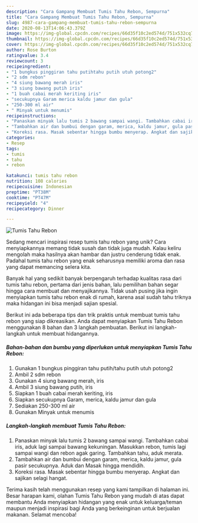 ```yaml
---
description: "Cara Gampang Membuat Tumis Tahu Rebon, Sempurna"
title: "Cara Gampang Membuat Tumis Tahu Rebon, Sempurna"
slug: 4987-cara-gampang-membuat-tumis-tahu-rebon-sempurna
date: 2020-08-13T14:06:43.379Z
image: https://img-global.cpcdn.com/recipes/66d35f10c2ed574d/751x532cq70/tumis-tahu-rebon-foto-resep-utama.jpg
thumbnail: https://img-global.cpcdn.com/recipes/66d35f10c2ed574d/751x532cq70/tumis-tahu-rebon-foto-resep-utama.jpg
cover: https://img-global.cpcdn.com/recipes/66d35f10c2ed574d/751x532cq70/tumis-tahu-rebon-foto-resep-utama.jpg
author: Rose Burton
ratingvalue: 3.4
reviewcount: 3
recipeingredient:
- "1 bungkus pinggiran tahu putihtahu putih utuh potong2"
- "2 sdm rebon"
- "4 siung bawang merah iris"
- "3 siung bawang putih iris"
- "1 buah cabai merah keriting iris"
- "secukupnya Garam merica kaldu jamur dan gula"
- "250-300 ml air"
- " Minyak untuk menumis"
recipeinstructions:
- "Panaskan minyak lalu tumis 2 bawang sampai wangi. Tambahkan cabai iris, aduk lagi sampai bawang kekuningan. Masukkan rebon, tumis lagi sampai wangi dan rebon agak garing. Tambahkan tahu, aduk merata."
- "Tambahkan air dan bumbui dengan garam, merica, kaldu jamur, gula pasir secukupnya. Aduk dan Masak hingga mendidih."
- "Koreksi rasa. Masak sebentar hingga bumbu menyerap. Angkat dan sajikan selagi hangat."
categories:
- Resep
tags:
- tumis
- tahu
- rebon

katakunci: tumis tahu rebon 
nutrition: 108 calories
recipecuisine: Indonesian
preptime: "PT38M"
cooktime: "PT47M"
recipeyield: "4"
recipecategory: Dinner

---
```



![Tumis Tahu Rebon](https://img-global.cpcdn.com/recipes/66d35f10c2ed574d/751x532cq70/tumis-tahu-rebon-foto-resep-utama.jpg)

Sedang mencari inspirasi resep tumis tahu rebon yang unik? Cara menyiapkannya memang tidak susah dan tidak juga mudah. Kalau keliru mengolah maka hasilnya akan hambar dan justru cenderung tidak enak. Padahal tumis tahu rebon yang enak seharusnya memiliki aroma dan rasa yang dapat memancing selera kita.



Banyak hal yang sedikit banyak berpengaruh terhadap kualitas rasa dari tumis tahu rebon, pertama dari jenis bahan, lalu pemilihan bahan segar hingga cara membuat dan menyajikannya. Tidak usah pusing jika ingin menyiapkan tumis tahu rebon enak di rumah, karena asal sudah tahu triknya maka hidangan ini bisa menjadi sajian spesial.


Berikut ini ada beberapa tips dan trik praktis untuk membuat tumis tahu rebon yang siap dikreasikan. Anda dapat menyiapkan Tumis Tahu Rebon menggunakan 8 bahan dan 3 langkah pembuatan. Berikut ini langkah-langkah untuk membuat hidangannya.

<!--inarticleads1-->

##### Bahan-bahan dan bumbu yang diperlukan untuk menyiapkan Tumis Tahu Rebon:

1. Gunakan 1 bungkus pinggiran tahu putih/tahu putih utuh potong2
1. Ambil 2 sdm rebon
1. Gunakan 4 siung bawang merah, iris
1. Ambil 3 siung bawang putih, iris
1. Siapkan 1 buah cabai merah keriting, iris
1. Siapkan secukupnya Garam, merica, kaldu jamur dan gula
1. Sediakan 250-300 ml air
1. Gunakan  Minyak untuk menumis




<!--inarticleads2-->

##### Langkah-langkah membuat Tumis Tahu Rebon:

1. Panaskan minyak lalu tumis 2 bawang sampai wangi. Tambahkan cabai iris, aduk lagi sampai bawang kekuningan. Masukkan rebon, tumis lagi sampai wangi dan rebon agak garing. Tambahkan tahu, aduk merata.
1. Tambahkan air dan bumbui dengan garam, merica, kaldu jamur, gula pasir secukupnya. Aduk dan Masak hingga mendidih.
1. Koreksi rasa. Masak sebentar hingga bumbu menyerap. Angkat dan sajikan selagi hangat.




Terima kasih telah menggunakan resep yang kami tampilkan di halaman ini. Besar harapan kami, olahan Tumis Tahu Rebon yang mudah di atas dapat membantu Anda menyiapkan hidangan yang enak untuk keluarga/teman maupun menjadi inspirasi bagi Anda yang berkeinginan untuk berjualan makanan. Selamat mencoba!
